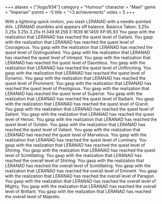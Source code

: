 +++
aliases = ["/logs/934"]
category = "Humour"
character = "Mael"
game = "Imperian"
points = -5
title = "<3 achievements"
votes = 5
+++

With a lightning-quick motion, you slash LERANAD with a needle-pointed dirk.
LERANAD stumbles and appears off balance.
Balance Taken: 3.25s
3.25s
3.25s
3.25s
H:349 M:256 E:1639 W:1459 XP:95.93 <e- > 
You gasp with the realization that LERANAD has reached the quest level of 
Gallant.
You gasp with the realization that LERANAD has reached the quest level of 
Courageous.
You gasp with the realization that LERANAD has reached the quest level of 
Distinguished.
You gasp with the realization that LERANAD has reached the quest level of 
Intrepid.
You gasp with the realization that LERANAD has reached the quest level of 
Dauntless.
You gasp with the realization that LERANAD has reached the quest level of 
Unflinching.
You gasp with the realization that LERANAD has reached the quest level of 
Dynamic.
You gasp with the realization that LERANAD has reached the quest level of 
Prominent.
You gasp with the realization that LERANAD has reached the quest level of 
Prestigious.
You gasp with the realization that LERANAD has reached the quest level of 
Superior.
You gasp with the realization that LERANAD has reached the quest level of 
Radiant.
You gasp with the realization that LERANAD has reached the quest level of 
Grand.
You gasp with the realization that LERANAD has reached the quest level of 
Salient.
You gasp with the realization that LERANAD has reached the quest level of 
Heroic.
You gasp with the realization that LERANAD has reached the quest level of 
Golden.
You gasp with the realization that LERANAD has reached the quest level of 
Valiant.
You gasp with the realization that LERANAD has reached the quest level of 
Marvelous.
You gasp with the realization that LERANAD has reached the quest level of 
Luminary.
You gasp with the realization that LERANAD has reached the quest level of 
Shining.
You gasp with the realization that LERANAD has reached the quest level of 
Scintillating.
You gasp with the realization that LERANAD has reached the overall level of 
Shining.
You gasp with the realization that LERANAD has reached the overall level of 
Scintillating.
You gasp with the realization that LERANAD has reached the overall level of 
Eminent.
You gasp with the realization that LERANAD has reached the overall level of 
Paragon.
You gasp with the realization that LERANAD has reached the overall level of 
Mighty.
You gasp with the realization that LERANAD has reached the overall level of 
Brilliant.
You gasp with the realization that LERANAD has reached the overall level of 
Majestic.
